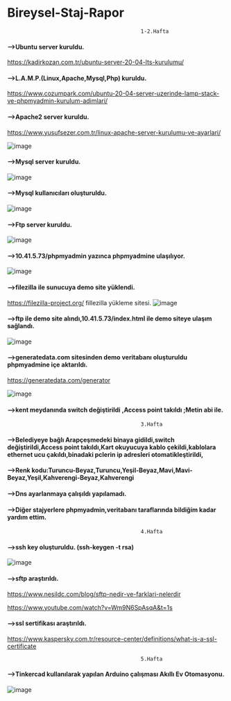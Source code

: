 # Bireysel-Staj-Rapor

                                               1-2.Hafta
#### -->Ubuntu server kuruldu.

https://kadirkozan.com.tr/ubuntu-server-20-04-lts-kurulumu/

#### -->L.A.M.P.(Linux,Apache,Mysql,Php) kuruldu.

https://www.cozumpark.com/ubuntu-20-04-server-uzerinde-lamp-stack-ve-phpmyadmin-kurulum-adimlari/

#### -->Apache2 server kuruldu.

https://www.yusufsezer.com.tr/linux-apache-server-kurulumu-ve-ayarlari/


![image](https://user-images.githubusercontent.com/88130984/183596904-dc268104-2ede-42b7-9ebe-13a02af8f879.png)

#### -->Mysql server kuruldu.
![image](https://user-images.githubusercontent.com/88130984/183597177-963b6bb3-93e1-4ddd-8e1d-286b9eb22976.png)

#### -->Mysql kullanıcıları oluşturuldu.
![image](https://user-images.githubusercontent.com/88130984/183597291-178140c6-3ed2-4328-bf3f-434aaf156a6b.png)

#### -->Ftp server kuruldu.
![image](https://user-images.githubusercontent.com/88130984/183597440-e028145c-f0a2-4033-bb10-66eda986f465.PNG)

#### -->10.41.5.73/phpmyadmin  yazınca phpmyadmine ulaşılıyor.
![image](https://user-images.githubusercontent.com/88130984/183598404-551e2772-cee5-4867-a979-6743ea7eea6d.png)

#### -->filezilla ile sunucuya demo site yüklendi.
https://filezilla-project.org/  fillezilla yükleme sitesi.
![image](https://user-images.githubusercontent.com/88130984/183600092-d739f813-50fb-48aa-9c10-2e771a150896.PNG)

#### -->ftp ile demo site alındı,10.41.5.73/index.html  ile demo siteye ulaşım sağlandı.
![image](https://user-images.githubusercontent.com/88130984/183597558-824c23bb-4f3d-450c-a678-ac32faadff94.png)

#### -->generatedata.com sitesinden demo veritabanı oluşturuldu phpmyadmine içe aktarıldı.
https://generatedata.com/generator

![image](https://user-images.githubusercontent.com/88130984/183599565-18c938cb-9da2-4d66-9a1c-d4750a4e91c3.png)

#### -->kent meydanında switch değiştirildi ,Access point takıldı ;Metin abi ile. 
                                               3.Hafta
#### -->Belediyeye bağlı Arapçeşmedeki binaya gidildi,switch değiştirildi,Access point takıldı,Kart okuyucuya kablo çekildi,kablolara ethernet ucu çakıldı,binadaki pclerin ip adresleri otomatikleştirildi,
#### -->Renk kodu:Turuncu-Beyaz,Turuncu,Yeşil-Beyaz,Mavi,Mavi-Beyaz,Yeşil,Kahverengi-Beyaz,Kahverengi
#### -->Dns ayarlanmaya çalışıldı yapılamadı.
#### -->Diğer stajyerlere phpmyadmin,veritabanı taraflarında bildiğim kadar yardım ettim.
                                               4.Hafta
#### -->ssh key oluşturuldu. (ssh-keygen -t rsa)

![image](https://user-images.githubusercontent.com/88130984/183594977-5b736d81-2d84-4efb-859a-0542ecf485bf.png)

#### -->sftp araştırıldı.

https://www.nesildc.com/blog/sftp-nedir-ve-farklari-nelerdir

https://www.youtube.com/watch?v=Wm9N6SpAsqA&t=1s

#### -->ssl sertifikası araştırıldı.
https://www.kaspersky.com.tr/resource-center/definitions/what-is-a-ssl-certificate

                                               5.Hafta
#### -->Tinkercad kullanılarak yapılan Arduino çalışması Akıllı Ev Otomasyonu.

![image](https://user-images.githubusercontent.com/88130984/185563788-e5559a99-77c8-4cfc-a370-e2f6e6bbee3f.png)

